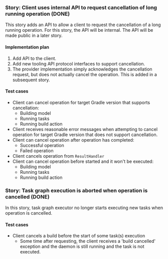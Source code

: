 ### Story: Client uses internal API to request cancellation of long running operation (DONE)

This story adds an API to allow a client to request the cancellation of a long running operation. For this story, the
API will be internal. The API will be made public in a later story.

#### Implementation plan

1. Add API to the client.
2. Add new tooling API protocol interfaces to support cancellation.
3. The provider implementation simply acknowledges the cancellation request, but does not actually cancel the operation. This is added in a
subsequent story.

#### Test cases

- Client can cancel operation for target Gradle version that supports cancellation:
    - Building model
    - Running tasks
    - Running build action
- Client receives reasonable error messages when attempting to cancel operation for target Gradle version that does not support cancellation.
- Client can cancel operation after operation has completed:
    - Successful operation
    - Failed operation
- Client cancels operation from `ResultHandler`
- Client can cancel operation before started and it won't be executed:
    - Building model
    - Running tasks
    - Running build action

### Story: Task graph execution is aborted when operation is cancelled (DONE)

In this story, task graph executor no longer starts executing new tasks when operation is cancelled.

#### Test cases

- Client cancels a build before the start of some task(s) execution
    - Some time after requesting, the client receives a 'build cancelled' exception and the daemon is still running and the task is not executed.
